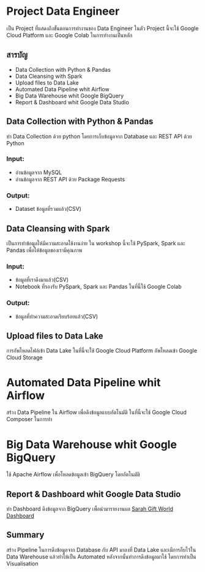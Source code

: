 # Project Data Engineer
เป็น Project ที่แสดงถึงขั้นตอนการทำงานของ Data Engineer ในตัว Project นี้จะใช้ Google Cloud Platform และ Google Colab ในการทำงานเป็นหลัก

## สารบัญ
* Data Collection with Python & Pandas
* Data Cleansing with Spark
* Upload files to Data Lake
* Automated Data Pipeline whit Airflow
* Big Data Warehouse whit Google BigQuery
* Report & Dashboard whit Google Data Studio

## Data Collection with Python & Pandas
ทำ Data Collection ด้วย python โดยการเก็บข้อมูลจาก Database และ REST API ด้วย Python

### Input:
- อ่านข้อมูลจาก MySQL
- อ่านข้อมูลจาก REST API ด้วย Package Requests

### Output:
- Dataset ข้อมูลที่รวมแล้ว(CSV)



## Data Cleansing with Spark
เป็นการทำข้อมูลให้มีความสะอาดใช้งานง่าย ใน workshop นี้จะใช้ PySpark, Spark และ Pandas เพื่อให้ข้อมูลของเรามีคุณภาพ

### Input:
- ข้อมูลที่เราดึงมาแล้ว(CSV)
- Notebook ที่รองรับ PySpark, Spark และ Pandas ในที่นี้ใช้ Google Colab

### Output:
- ข้อมูลที่ทำความสะอาดเรียบร้อยแล้ว(CSV)



## Upload files to Data Lake
การอัพโหลดไฟล์เข้า Data Lake ในที่นี้จะใช้ Google Cloud Platform อัพโหลดเข้า Google Cloud Storage 



# Automated Data Pipeline whit Airflow
สร้าง Data Pipeline ใน Airflow เพื่อดึงข้อมูลแบบอัตโนมัติ ในที่นี้จะใช้ Google Cloud Composer ในการทำ



# Big Data Warehouse whit Google BigQuery
ใช้ Apache Airflow เพื่อโหลดข้อมูลเข้า BigQuery โดยอัตโนมัติ



## Report & Dashboard whit Google Data Studio
ทำ Dashboard ดึงข้อมูลจาก BigQuery เพื่อนำมารายงานผล
[Sarah Gift World Dashboard](https://datastudio.google.com/embed/u/0/reporting/6805ef50-0d56-4531-9cc3-7ec34a8843ea/page/O2KNC)


## Summary
สร้าง Pipeline ในการดึงข้อมูลจาก Database กับ API มาลงที่ Data Lake และเมีการก็บไว้ใน Data Warehouse แล้วทำให้เป็น Automated หลังจากนั้นทำการดึงข้อมูลมาใช้ โดยการทำเป็น Visualisation
